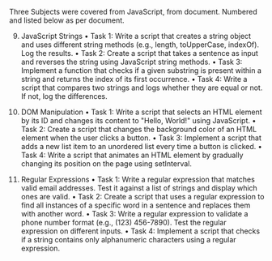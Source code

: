 Three Subjects were covered from JavaScript, from document. Numbered and listed below as per document.

9. JavaScript Strings
    • Task 1: Write a script that creates a string object and uses different string methods (e.g., length, toUpperCase, indexOf). Log the results.
    • Task 2: Create a script that takes a sentence as input and reverses the string using JavaScript string methods.
    • Task 3: Implement a function that checks if a given substring is present within a string and returns the index of its first occurrence.
    • Task 4: Write a script that compares two strings and logs whether they are equal or not. If not, log the differences.

11. DOM Manipulation
    • Task 1: Write a script that selects an HTML element by its ID and changes its content to "Hello, World!" using JavaScript.
    • Task 2: Create a script that changes the background color of an HTML element when the user clicks a button.
    • Task 3: Implement a script that adds a new list item to an unordered list every time a button is clicked.
    • Task 4: Write a script that animates an HTML element by gradually changing its position on the page using setInterval.

13. Regular Expressions
    • Task 1: Write a regular expression that matches valid email addresses. Test it against a list of strings and display which ones are valid.
    • Task 2: Create a script that uses a regular expression to find all instances of a specific word in a sentence and replaces them with another word.
    • Task 3: Write a regular expression to validate a phone number format (e.g., (123) 456-7890). Test the regular expression on different inputs.
    • Task 4: Implement a script that checks if a string contains only alphanumeric characters using a regular expression.